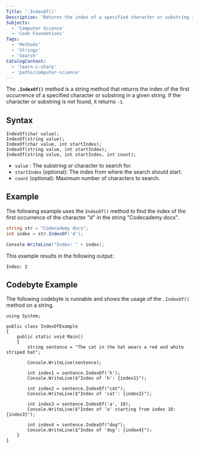 ```yaml
---
Title: '.IndexOf()'
Description: 'Returns the index of a specified character or substring in a string.'
Subjects:
  - 'Computer Science'
  - 'Code Foundations'
Tags:
  - 'Methods'
  - 'Strings'
  - 'Search'
CatalogContent:
  - 'learn-c-sharp'
  - 'paths/computer-science'
---
```


The **`.IndexOf()`** method is a string method that returns the index of the first occurrence of a specified character or substring in a given string. If the character or substring is not found, it returns `-1`.

## Syntax

```pseudo
IndexOf(char value);
IndexOf(string value);
IndexOf(char value, int startIndex);
IndexOf(string value, int startIndex);
IndexOf(string value, int startIndex, int count);
```

- `value` : The substring or character to search for.
- `startIndex` (optional): The index from where the search should start.
- `count` (optional): Maximum number of characters to search.

## Example

The following example uses the `IndexOf()` method to find the index of the first occurrence of the character "d" in the string "Codecademy docs".

```cs
string str = "Codecademy docs";
int index = str.IndexOf('d');

Console.WriteLine("Index: " + index);
```

This example results in the following output:

```
Index: 2
```

## Codebyte Example

The following codebyte is runnable and shows the usage of the `.IndexOf()` method on a string.

```codebyte/csharp
using System;

public class IndexOfExample
{
    public static void Main()
    {
        string sentence = "The cat in the hat wears a red and white striped hat";

        Console.WriteLine(sentence);

        int index1 = sentence.IndexOf('h');
        Console.WriteLine($"Index of 'h': {index1}");

        int index2 = sentence.IndexOf("cat");
        Console.WriteLine($"Index of 'cat': {index2}");

        int index3 = sentence.IndexOf('a', 10);
        Console.WriteLine($"Index of 'a' starting from index 10: {index3}");

        int index4 = sentence.IndexOf("dog");
        Console.WriteLine($"Index of 'dog': {index4}");
    }
}
```
